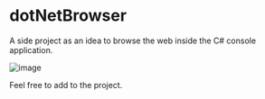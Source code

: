 # dotNetBrowser

A side project as an idea to browse the web inside the C# console application.

![image](https://github.com/codekristaps/dotNetBrowser/assets/160219564/184257b1-a52e-47eb-99c2-515492feda49)


Feel free to add to the project.
